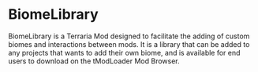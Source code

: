 # BiomeLibrary
BiomeLibrary is a Terraria Mod designed to facilitate the adding of custom biomes and interactions between mods. 
It is a library that can be added to any projects that wants to add their own biome, and is available for end users to download on
the tModLoader Mod Browser.
